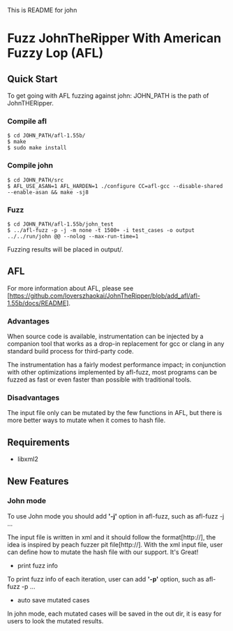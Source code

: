 This is README for john


# Fuzz JohnTheRipper With American Fuzzy Lop (AFL)

## Quick Start

To get going with AFL fuzzing against john:
JOHN_PATH is the path of JohnTHERipper.

### Compile afl

    $ cd JOHN_PATH/afl-1.55b/
    $ make
    $ sudo make install

### Compile john

    $ cd JOHN_PATH/src
    $ AFL_USE_ASAN=1 AFL_HARDEN=1 ./configure CC=afl-gcc --disable-shared --enable-asan && make -sj8

### Fuzz

    $ cd JOHN_PATH/afl-1.55b/john_test
    $ ../afl-fuzz -p -j -m none -t 1500+ -i test_cases -o output ../../run/john @@ --nolog --max-run-time=1

Fuzzing results will be placed in output/.

## AFL

For more information about AFL, please see [https://github.com/loverszhaokai/JohnTheRipper/blob/add_afl/afl-1.55b/docs/README].

### Advantages

When source code is available, instrumentation can be injected by a companion
tool that works as a drop-in replacement for gcc or clang in any standard build
process for third-party code.

The instrumentation has a fairly modest performance impact; in conjunction with
other optimizations implemented by afl-fuzz, most programs can be fuzzed as fast
or even faster than possible with traditional tools.


### Disadvantages

The input file only can be mutated by the few functions in AFL, but there is more better ways to mutate when it comes to hash file.


## Requirements

* libxml2

## New Features

### John mode

To use John mode you should add **'-j'** option in afl-fuzz, such as afl-fuzz -j ...

The input file is written in xml and it should follow the format[http://], the idea is inspired by peach fuzzer pit file[http://].
With the xml input file, user can define how to mutate the hash file with our support. It's Great!

* print fuzz info

To print fuzz info of each iteration, user can add **'-p'** option, such as afl-fuzz -p ...

* auto save mutated cases

In john mode, each mutated cases will be saved in the out dir, it is easy for users to look the mutated results.